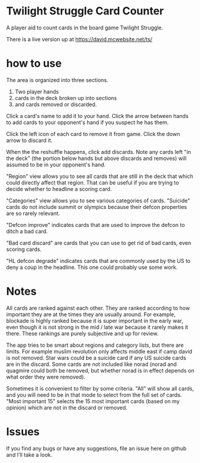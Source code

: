# Twilight Struggle Card Counter
A player aid to count cards in the board game Twilight Struggle.

There is a live version up at https://david.mcwebsite.net/ts/

# how to use

The area is organized into three sections.
1. Two player hands
1. cards in the deck broken up into sections
1. and cards removed or discarded.

Click a card's name to add it to your hand.  Click the arrow between hands to add cards to your opponent's hand if you suspect he has them.

Click the left icon of each card to remove it from game.  Click the down arrow to discard it.

When the the reshuffle happens, click add discards.  Note any cards left "in the deck" (the portion below hands but above discards and removes) will assumed to be in your opponent's hand.

"Region" view allows you to see all cards that are still in the deck that which could directly affect that region.  That can be useful if you are trying to decide whether to headline a scoring card.

"Categories" view allows you to see various categories of cards.  "Suicide" cards do not include summit or olympics because their defcon properties are so rarely relevant.

"Defcon improve" indicates cards that are used to improve the defcon to ditch a bad card.

"Bad card discard" are cards that you can use to get rid of bad cards, even scoring cards.

"HL defcon degrade" indicates cards that are commonly used by the US to deny a coup in the headline.  This one could probably use some work.

# Notes
All cards are ranked against each other.  They are ranked according to how important they are at the times they are usually around.  For example, blockade is highly ranked because it is super important in the early war, even though it is not strong in the mid / late war because it rarely makes it there.  These rankings are purely subjective and up for review.

The app tries to be smart about regions and category lists, but there are limits.  For example muslim revolution only affects middle east if camp david is not removed.  Star wars could be a suicide card if any US suicide cards are in the discard.  Some cards are not included like norad (norad and quagmire could both be removed, but whether norad is in effect depends on what order they were removed).

Sometimes it is convenient to filter by some criteria.  "All" will show all cards, and you will need to be in that mode to select from the full set of cards.  "Most important 15" selects the 15 most important cards (based on my opinion) which are not in the discard or removed.

# Issues
If you find any bugs or have any suggestions, file an issue here on github and I'll take a look.

